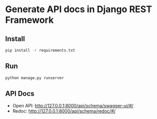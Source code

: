 # Generate API docs in Django REST Framework

## Install

```bash
pip install -r requirements.txt
```

## Run

```bash
python manage.py runserver
```

## API Docs

- Open API: http://127.0.0.1:8000/api/schema/swagger-ui/#/
- Redoc: http://127.0.0.1:8000/api/schema/redoc/#/

